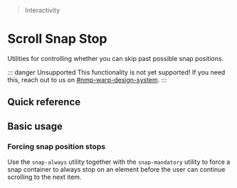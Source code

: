 > Interactivity

# Scroll Snap Stop
Utilities for controlling whether you can skip past possible snap positions.

::: danger Unsupported
This functionality is not yet supported! If you need this, reach out to us on [#nmp-warp-design-system](https://sch-chat.slack.com/archives/C04P0GYTHPV).
:::

## Quick reference
<qr-table />

## Basic usage
### Forcing snap position stops
Use the `snap-always` utility together with the `snap-mandatory` utility to force a snap container to always stop on an element before the user can continue scrolling to the next item.